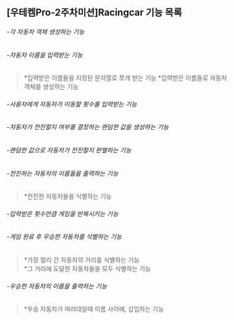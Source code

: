 ## [우테켐Pro-2주차미션]Racingcar 기능 목록

######  -각 자동차 객체 생성하는 기능  
######  -자동차 이름을 입력받는 기능
>  *입력받은 이름들을 지정된 문자열로 쪼개 받는 기능
>  *입력받은 이름들로 자동차 객체를 생성하는 기능
######  -사용자에게 자동차가 이동할 횟수를 입력받는 기능  
######  -자동차가 전진할지 여부를 결정하는 랜덤한 값을 생성하는 기능  
######  -랜덤한 값으로 자동차가 전진할지 판별하는 기능  
######  -전진하는 자동차의 이름들을 출력하는 기능  
>  *전진한 자동차들을 식별하는 기능
######  -입력받은 횟수만큼 게임을 반복시키는 기능  
######  -게임 완료 후 우승한 자동차를 식별하는 기능
> *가장 멀리 간 자동차의 거리를 식별하는 기능  
> *그 거리에 도달한 자동차들을 모두 식별하는 기능
######  -우승한 자동차의 이름을 출력하는 기능
> *우승 자동차가 여러대일때 이름 사이에, 삽입하는 기능
